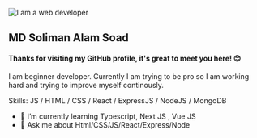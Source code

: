 ![I am a web developer ](https://pbs.twimg.com/profile_banners/1457004010871816198/1656488162/600x200)

## MD Soliman Alam Soad 
#### Thanks for visiting my GitHub profile, it's great to meet you here! 😊 

I am beginner developer. Currently I am trying to be pro so I am working hard and trying to improve myself continously. 

Skills: JS / HTML / CSS / React / ExpressJS / NodeJS / MongoDB

- 🌱 I’m currently learning Typescript, Next JS , Vue JS 
- 💬 Ask me about Html/CSS/JS/React/Express/Node 


